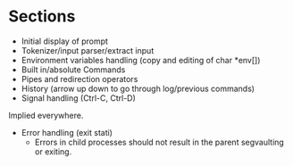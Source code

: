 # Sections
- Initial display of prompt
- Tokenizer/input parser/extract input
- Environment variables handling (copy and editing of char *env[])
- Built in/absolute Commands
- Pipes and redirection operators
- History (arrow up down to go through log/previous commands)
- Signal handling (Ctrl-C, Ctrl-D)

Implied everywhere.
- Error handling (exit stati)
	- Errors in child processes should not result in the parent segvaulting or exiting.
